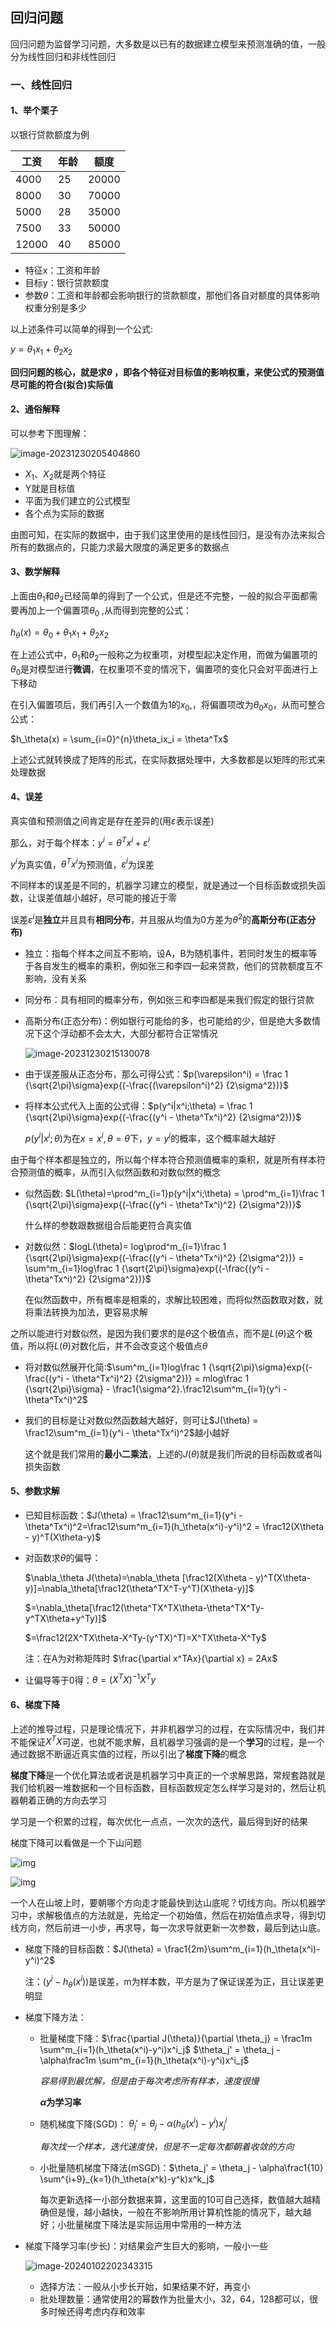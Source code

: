 ## 回归问题

回归问题为监督学习问题，大多数是以已有的数据建立模型来预测准确的值，一般分为线性回归和非线性回归

### 一、线性回归

#### 1、举个栗子

以银行贷款额度为例

| 工资  | 年龄 | 额度  |
| ----- | ---- | ----- |
| 4000  | 25   | 20000 |
| 8000  | 30   | 70000 |
| 5000  | 28   | 35000 |
| 7500  | 33   | 50000 |
| 12000 | 40   | 85000 |

- 特征x：工资和年龄
- 目标y：银行贷款额度
- 参数$\theta$：工资和年龄都会影响银行的贷款额度，那他们各自对额度的具体影响权重分别是多少

以上述条件可以简单的得到一个公式:

$y = \theta_1 x_1 + \theta_2 x_2$

**回归问题的核心，就是求$\theta$ ，即各个特征对目标值的影响权重，来使公式的预测值尽可能的符合(拟合)实际值**

#### 2、通俗解释

可以参考下图理解：

![image-20231230205404860](https://img2023.cnblogs.com/blog/2213660/202312/2213660-20231230205406737-1483645407.png)

- $X_1$、$X_2$就是两个特征
- Y就是目标值
- 平面为我们建立的公式模型
- 各个点为实际的数据

由图可知，在实际的数据中，由于我们这里使用的是线性回归，是没有办法来拟合所有的数据点的，只能力求最大限度的满足更多的数据点

#### 3、数学解释

上面由$\theta_1$和$\theta_2$已经简单的得到了一个公式，但是还不完整，一般的拟合平面都需要再加上一个偏置项$\theta_0$ ,从而得到完整的公式：

$h_\theta(x) = \theta_0 +  \theta_1 x_1 + \theta_2 x_2$

在上述公式中，$\theta_1$和$\theta_2$一般称之为权重项，对模型起决定作用，而做为偏置项的$\theta_0$是对模型进行**微调**，在权重项不变的情况下，偏置项的变化只会对平面进行上下移动

在引入偏置项后，我们再引入一个数值为1的$x_0$,，将偏置项改为$\theta_0x_0$，从而可整合公式：

$h_\theta(x) = \sum_{i=0}^{n}\theta_ix_i = \theta^Tx$

上述公式就转换成了矩阵的形式，在实际数据处理中，大多数都是以矩阵的形式来处理数据

#### 4、误差

真实值和预测值之间肯定是存在差异的(用$\varepsilon$表示误差)

那么，对于每个样本：$y^i = \theta^Tx^i + \varepsilon^i$

$y^i$为真实值，$\theta^Tx^i$为预测值，$\varepsilon^i$为误差

不同样本的误差是不同的，机器学习建立的模型，就是通过一个目标函数或损失函数，让误差值越小越好，尽可能的接近于零

误差$\varepsilon^i$是**独立**并且具有**相同分布**，并且服从均值为0方差为$\theta^2$的**高斯分布(正态分布)**

- 独立：指每个样本之间互不影响，设A，B为随机事件，若同时发生的概率等于各自发生的概率的乘积，例如张三和李四一起来贷款，他们的贷款额度互不影响，没有关系

- 同分布：具有相同的概率分布，例如张三和李四都是来我们假定的银行贷款

- 高斯分布(正态分布)：例如银行可能给的多，也可能给的少，但是绝大多数情况下这个浮动都不会太大，大部分都符合正常情况

  ![image-20231230215130078](https://img2023.cnblogs.com/blog/2213660/202312/2213660-20231230215131916-1728758500.png)

- 由于误差服从正态分布，那么可得公式：$p(\varepsilon^i) = \frac 1 {\sqrt{2\pi}\sigma}exp{(-\frac{(\varepsilon^i)^2} {2\sigma^2})}$

- 将样本公式代入上面的公式得：$p(y^i|x^i;\theta) = \frac 1 {\sqrt{2\pi}\sigma}exp{(-\frac{(y^i - \theta^Tx^i)^2} {2\sigma^2})}$

  $p(y^i|x^i;\theta)$为在$x=x^i,\theta=\theta$下，$y=y^i$的概率，这个概率越大越好

由于每个样本都是独立的，所以每个样本符合预测值概率的乘积，就是所有样本符合预测值的概率，从而引入似然函数和对数似然的概念

- 似然函数: $L(\theta)=\prod^m_{i=1}p(y^i|x^i;\theta) = \prod^m_{i=1}\frac 1 {\sqrt{2\pi}\sigma}exp{(-\frac{(y^i - \theta^Tx^i)^2} {2\sigma^2})}$

  什么样的参数跟数据组合后能更符合真实值

- 对数似然：$logL(\theta)= log\prod^m_{i=1}\frac 1 {\sqrt{2\pi}\sigma}exp{(-\frac{(y^i - \theta^Tx^i)^2} {2\sigma^2})} = \sum^m_{i=1}log\frac 1 {\sqrt{2\pi}\sigma}exp{(-\frac{(y^i - \theta^Tx^i)^2} {2\sigma^2})}$

  在似然函数中，所有概率是相乘的，求解比较困难，而将似然函数取对数，就将乘法转换为加法，更容易求解

之所以能进行对数似然，是因为我们要求的是$\theta$这个极值点，而不是$L(\theta)$这个极值，所以将$L(\theta)$对数化后，并不会改变这个极值点$\theta$

- 将对数似然展开化简:$\sum^m_{i=1}log\frac 1 {\sqrt{2\pi}\sigma}exp{(-\frac{(y^i - \theta^Tx^i)^2} {2\sigma^2})} = mlog\frac 1 {\sqrt{2\pi}\sigma} - \frac1{\sigma^2}.\frac12\sum^m_{i=1}(y^i - \theta^Tx^i)^2$

- 我们的目标是让对数似然函数越大越好，则可让$J(\theta) = \frac12\sum^m_{i=1}(y^i - \theta^Tx^i)^2$越小越好

  这个就是我们常用的**最小二乘法**，上述的$J(\theta)$就是我们所说的目标函数或者叫损失函数

#### 5、参数求解

- 已知目标函数：$J(\theta) = \frac12\sum^m_{i=1}(y^i - \theta^Tx^i)^2=\frac12\sum^m_{i=1}(h_\theta(x^i)-y^i)^2 = \frac12(X\theta - y)^T(X\theta-y)$

- 对函数求$\theta$的偏导：

  $\nabla_\theta J(\theta)=\nabla_\theta [\frac12(X\theta - y)^T(X\theta-y)]=\nabla_\theta[\frac12(\theta^TX^T-y^T)(X\theta-y)]$

  $=\nabla_\theta[\frac12(\theta^TX^TX\theta-\theta^TX^Ty-y^TX\theta+y^Ty)]$

  $=\frac12(2X^TX\theta-X^Ty-(y^TX)^T)=X^TX\theta-X^Ty$

  注：在A为对称矩阵时 $\frac{\partial x^TAx}{\partial x} = 2Ax$

- 让偏导等于0得：$\theta = (X^TX)^{-1}X^Ty$

#### 6、梯度下降

上述的推导过程，只是理论情况下，并非机器学习的过程，在实际情况中，我们并不能保证$X^TX$可逆，也就不能求解，且机器学习强调的是一个**学习**的过程，是一个通过数据不断逼近真实值的过程，所以引出了**梯度下降**的概念

**梯度下降**是一个优化算法或者说是机器学习中真正的一个求解思路，常规套路就是我们给机器一堆数据和一个目标函数，目标函数规定怎么样学习是对的，然后让机器朝着正确的方向去学习

学习是一个积累的过程，每次优化一点点，一次次的迭代，最后得到好的结果

梯度下降可以看做是一个下山问题

![img](https://img-blog.csdnimg.cn/20200710153500828.png?x-oss-process=image/watermark,type_ZmFuZ3poZW5naGVpdGk,shadow_10,text_aHR0cHM6Ly9ibG9nLmNzZG4ubmV0L2lxZHV0YW8=,size_16,color_FFFFFF,t_70)

![img](https://img-blog.csdnimg.cn/20200707090930753.png?x-oss-process=image/watermark,type_ZmFuZ3poZW5naGVpdGk,shadow_10,text_aHR0cHM6Ly9ibG9nLmNzZG4ubmV0L2lxZHV0YW8=,size_16,color_FFFFFF,t_70)

一个人在山坡上时，要朝哪个方向走才能最快到达山底呢？切线方向。所以机器学习中，求解极值点的方法就是，先给定一个初始值，然后在初始值点求导，得到切线方向，然后前进一小步，再求导，每一次求导就更新一次参数，最后到达山底。

- 梯度下降的目标函数：$J(\theta) = \frac1{2m}\sum^m_{i=1}(h_\theta(x^i)-y^i)^2$

  注：$(y^i-h_\theta(x^i))$是误差，m为样本数，平方是为了保证误差为正，且让误差更明显

- 梯度下降方法：

  - 批量梯度下降：$\frac{\partial J(\theta)}{\partial \theta_j} = \frac1m \sum^m_{i=1}(h_\theta(x^i)-y^i)x^i_j$ $\theta_j' = \theta_j - \alpha\frac1m \sum^m_{i=1}(h_\theta(x^i)-y^i)x^i_j$

    *容易得到最优解，但是由于每次考虑所有样本，速度很慢*

    **$\alpha$为学习率**

  - 随机梯度下降(SGD)： $\theta_j' = \theta_j - \alpha(h_\theta(x^i)-y^i)x^i_j$

    *每次找一个样本，迭代速度快，但是不一定每次都朝着收敛的方向*

  - 小批量随机梯度下降法(mSGD)：$\theta_j' = \theta_j - \alpha\frac1{10} \sum^{i+9}_{k=1}(h_\theta(x^k)-y^k)x^k_j$

    每次更新选择一小部分数据来算，这里面的10可自己选择，数值越大越精确但是慢，越小越快，一般在不影响所用计算机性能的情况下，越大越好；小批量梯度下降法是实际运用中常用的一种方法

- 梯度下降学习率(步长)：对结果会产生巨大的影响，一般小一些

  ![image-20240102202343315](https://img2023.cnblogs.com/blog/2213660/202401/2213660-20240102202345090-682088405.png)

  - 选择方法：一般从小步长开始，如果结果不好，再变小
  - 批处理数量：通常使用2的幂数作为批量大小，32，64，128都可以，很多时候还得考虑内存和效率

